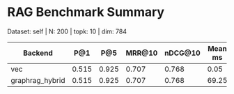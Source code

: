 # RAG Benchmark Summary
Dataset: self | N: 200 | topk: 10 | dim: 784

| Backend | P@1 | P@5 | MRR@10 | nDCG@10 | Mean ms | P95 ms |
|---------|-----|-----|--------|---------|---------|--------|
| vec | 0.515 | 0.925 | 0.707 | 0.768 | 0.05 | 0.06 |
| graphrag_hybrid | 0.515 | 0.925 | 0.707 | 0.768 | 69.25 | 249.10 |
